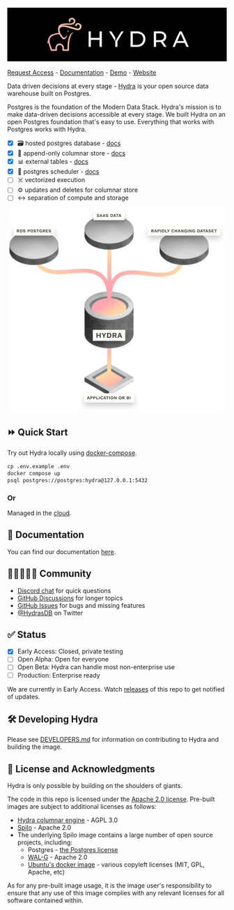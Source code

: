 ![Hydra - the open source data warehouse](.images/header.png)

[Request Access](https://hydras.io/#early-access) - [Documentation](https://docs.hydras.io/getting-started/readme) - [Demo](https://www.youtube.com/watch?v=DD1oD1LWNOo) - [Website](https://hydras.io/)

Data driven decisions at every stage - [Hydra](https://hydras.io/) is your open source data warehouse built on Postgres.

Postgres is the foundation of the Modern Data Stack. Hydra's mission is to make data-driven decisions accessible at every stage. We built Hydra on an open Postgres foundation that's easy to use. Everything that works with Postgres works with Hydra.

* [x] 🗃 hosted postgres database - [docs](https://docs.hydras.io/getting-started/hydra-with-postgres)
* [x] 📎 append-only columnar store - [docs](https://docs.hydras.io/features/columnar)
* [x] 📊 external tables - [docs](https://docs.hydras.io/features/external_tables)
* [x] 📅 postgres scheduler - [docs](https://docs.hydras.io/features/scheduler)
* [ ] ☠️ vectorized execution
* [ ] ⚙️ updates and deletes for columnar store
* [ ] ↔️ separation of compute and storage

![Where does Hydra fit](.images/hydra-db.png)

## ⏩ Quick Start

Try out Hydra locally using [docker-compose](https://docs.docker.com/compose/).

```
cp .env.example .env
docker compose up
psql postgres://postgres:hydra@127.0.0.1:5432
```

### Or

Managed in the [cloud](https://hydras.io/#early-access).

## 📄 Documentation

You can find our documentation [here](https://docs.hydras.io/getting-started/readme).

## 👩🏾‍🤝‍👨🏻 Community

- [Discord chat](https://discord.com/invite/zKpVxbXnNY) for quick questions
- [GitHub Discussions](https://github.com/HydrasDB/hydra/discussions) for longer topics
- [GitHub Issues](https://github.com/HydrasDB/hydra/issues) for bugs and missing features
- [@HydrasDB](https://twitter.com/hydrasdb) on Twitter

## ✅ Status

- [x] Early Access: Closed, private testing
- [ ] Open Alpha: Open for everyone
- [ ] Open Beta: Hydra can handle most non-enterprise use
- [ ] Production: Enterprise ready

We are currently in Early Access. Watch [releases](https://github.com/HydrasDB/hydra/releases) of this repo to get notified of updates.

## 🛠 Developing Hydra
Please see [DEVELOPERS.md](DEVELOPERS.md) for information on contributing to Hydra and building the image.

## 📑 License and Acknowledgments
Hydra is only possible by building on the shoulders of giants.

The code in this repo is licensed under the [Apache 2.0 license](LICENSE). Pre-built images are
subject to additional licenses as follows:

* [Hydra columnar engine](https://github.com/HydrasDB/citus) - AGPL 3.0
* [Spilo](https://github.com/zalando/spilo) - Apache 2.0
* The underlying Spilo image contains a large number of open source projects, including:
  * Postgres - [the Postgres license](https://www.postgresql.org/about/licence/)
  * [WAL-G](https://github.com/wal-g/wal-g) - Apache 2.0
  * [Ubuntu's docker image](https://hub.docker.com/_/ubuntu/) - various copyleft licenses (MIT, GPL, Apache, etc)

As for any pre-built image usage, it is the image user's responsibility to ensure that any use of this
image complies with any relevant licenses for all software contained within.
